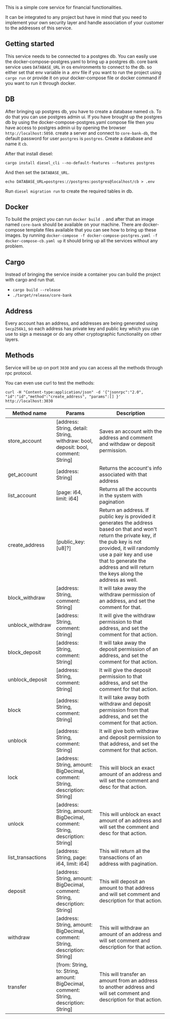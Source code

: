 This is a simple core service for financial functionalities.

It can be integrated to any project but have in mind that you need to implement your own security layer and handle 
association of your customer to the addresses of this service.

## Getting started

This service needs to be connected to a postgres db. You can easily use the docker-compose-postgres.yaml to bring up
a postgres db. core bank service uses `DATABASE_URL` in os environments to connect to the db. so either set that env 
variable in a .env file if you want to run the project using `cargo run` or provide it on your docker-compose file or 
docker command if you want to run it through docker. 

## DB
After bringing up postgres db, you have to create a database named `cb`. To do that you can use postgres admin ui.
If you have brought up the postgres db by using the docker-compose-postgres.yaml compose file then you have access to 
postgres admin ui by opening the browser `http://localhost:5050`. create a server and connect to `core-bank-db`, the 
default password for user `postgres` is `postgres`.
Create a database and name it `cb`.

After that install diesel: 

`cargo install diesel_cli --no-default-features --features postgres`

And then set the `DATABASE_URL`.

`echo DATABASE_URL=postgres://postgres:postgres@localhost/cb > .env`

Run `diesel migration run` to create the required tables in db.


## Docker

To build the project you can run `docker build .` and after that an image named `core-bank` should be available on your machine.
There are docker-compose template files available that you can see how to bring up these images. 
by running `docker-compose -f docker-compose-postgres.yaml -f docker-compose-cb.yaml up` it should bring up all the services without any problem.

## Cargo

Instead of bringing the service inside a container you can build the project with cargo and run that.

- `cargo build --release`
- `./target/release/core-bank`

## Address

Every account has an address, and addresses are being generated using `Secp256k1`, so each address has private key and 
public key which you can use to sign a message or do any other cryptographic functionality on other layers.  

## Methods

Service will be up on port `3030` and you can access all the methods through rpc protocol.

You can even use curl to test the methods:

`curl -H "Content-type:application/json" -d '{"jsonrpc":"2.0", "id":"id","method":"create_address", "params":[] }' http://localhost:3030`

| Method name       	| Params                                                                               	| Description                                                                                                                                                                                                                                                                     	                                                      |
|-------------------	|--------------------------------------------------------------------------------------	|----------------------------------------------------------------------------------------------------------------------------------------------------------------------------------------------------------------------------------------------------------------------------------------------------------------------------------------|
| store_account     	| [address: String, detail: String, withdraw: bool, deposit: bool, comment: String]    	| Saves an account with the address and comment and withdaw or deposit permission.                                                                                                                                                                                                	                                                      |
| get_account       	| [address: String]                                                                    	| Returns the account's info associated with that address                                                                                                                                                                                                                         	                                                      |
| list_account      	| [page: i64, limit: i64]                                                              	| Returns all the accounts in the system with pagination                                                                                                                                                                                                                          	                                                      |
| create_address    	| [public_key: [u8]?]                                                                  	| Return an address. If public key is provided it generates the address based on that and won't return the private key, if the pub key is not provided, it will randomly use a pair key and use that to generate the address and will return the keys along the address as well.  	                                                      |
| block_withdraw    	| [address: String, comment: String]                                                   	| It will take away the withdraw permission of an address, and set the comment for that.                                                                                                                                                                                          	                                                      |
| unblock_withdraw  	| [address: String, comment: String]                                                   	| It will give the withdraw permission to that address, and set the comment for that action.                                                                                                                                                                                      	                                                      |
| block_deposit     	| [address: String, comment: String]                                                   	| It will take away the deposit permission of an address, and set the comment for that action.                                                                                                                                                                                    	                                                      |
| unblock_deposit   	| [address: String, comment: String]                                                   	| It will give the deposit permission to that address, and set the comment for that action.                                                                                                                                                                                       	                                                      |
| block             	| [address: String, comment: String]                                                   	| It will take away both withdraw and deposit permission from that address, and set the comment for that action.                                                                                                                                                                  	                                                      |
| unblock           	| [address: String, comment: String]                                                   	| It will give both withdraw and deposit permission to that address, and set the comment for that action.                                                                                                                                                                         	                                                      |
| lock              	| [address: String, amount: BigDecimal, comment: String, description: String]          	| This will block an exact amount of an address and will set the comment and desc for that action.                                                                                                                                                                                	                                                      |
| unlock            	| [address: String, amount: BigDecimal, comment: String, description: String]          	| This will unblock an exact amount of an address and will set the comment and desc for that action.                                                                                                                                                                              	                                                      |
| list_transactions 	| [address: String, page: i64, limit: i64]                                             	| This will return all the transactions of an address with pagination.                                                                                                                                                                                                            	                                                      |
| deposit           	| [address: String, amount: BigDecimal, comment: String, description: String]          	| This will deposit an amount to that address and will set comment and description for that action.                                                                                                                                                                                                                                    	  |
| withdraw          	| [address: String, amount: BigDecimal, comment: String, description: String]          	| This will withdraw an amount of an address and will set comment and description for that action.                                                                                                                                                                                                                                     	 |
| transfer          	| [from: String, to: String, amount: BigDecimal, comment: String, description: String] 	| This will transfer an amount from an address to another address and will set comment and description for that action.                                                                                                                                                           	                                                      |